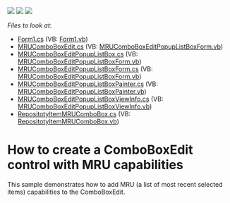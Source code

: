 <!-- default badges list -->
![](https://img.shields.io/endpoint?url=https://codecentral.devexpress.com/api/v1/VersionRange/128619443/13.1.4%2B)
[![](https://img.shields.io/badge/Open_in_DevExpress_Support_Center-FF7200?style=flat-square&logo=DevExpress&logoColor=white)](https://supportcenter.devexpress.com/ticket/details/E2551)
[![](https://img.shields.io/badge/📖_How_to_use_DevExpress_Examples-e9f6fc?style=flat-square)](https://docs.devexpress.com/GeneralInformation/403183)
<!-- default badges end -->
<!-- default file list -->
*Files to look at*:

* [Form1.cs](./CS/WindowsFormsApplication18/Form1.cs) (VB: [Form1.vb](./VB/WindowsFormsApplication18/Form1.vb))
* [MRUComboBoxEdit.cs](./CS/WindowsFormsApplication18/MRUComboBoxEdit.cs) (VB: [MRUComboBoxEditPopupListBoxForm.vb](./VB/WindowsFormsApplication18/MRUComboBoxEditPopupListBoxForm.vb))
* [MRUComboBoxEditPopupListBox.cs](./CS/WindowsFormsApplication18/MRUComboBoxEditPopupListBox.cs) (VB: [MRUComboBoxEditPopupListBoxForm.vb](./VB/WindowsFormsApplication18/MRUComboBoxEditPopupListBoxForm.vb))
* [MRUComboBoxEditPopupListBoxForm.cs](./CS/WindowsFormsApplication18/MRUComboBoxEditPopupListBoxForm.cs) (VB: [MRUComboBoxEditPopupListBoxForm.vb](./VB/WindowsFormsApplication18/MRUComboBoxEditPopupListBoxForm.vb))
* [MRUComboBoxEditPopupListBoxPainter.cs](./CS/WindowsFormsApplication18/MRUComboBoxEditPopupListBoxPainter.cs) (VB: [MRUComboBoxEditPopupListBoxPainter.vb](./VB/WindowsFormsApplication18/MRUComboBoxEditPopupListBoxPainter.vb))
* [MRUComboBoxEditPopupListBoxViewInfo.cs](./CS/WindowsFormsApplication18/MRUComboBoxEditPopupListBoxViewInfo.cs) (VB: [MRUComboBoxEditPopupListBoxViewInfo.vb](./VB/WindowsFormsApplication18/MRUComboBoxEditPopupListBoxViewInfo.vb))
* [RepositotyItemMRUComboBox.cs](./CS/WindowsFormsApplication18/RepositotyItemMRUComboBox.cs) (VB: [RepositotyItemMRUComboBox.vb](./VB/WindowsFormsApplication18/RepositotyItemMRUComboBox.vb))
<!-- default file list end -->
# How to create a ComboBoxEdit control with MRU capabilities


<p>This sample demonstrates how to add MRU (a list of most recent selected items) capabilities to the ComboBoxEdit.</p>

<br/>


